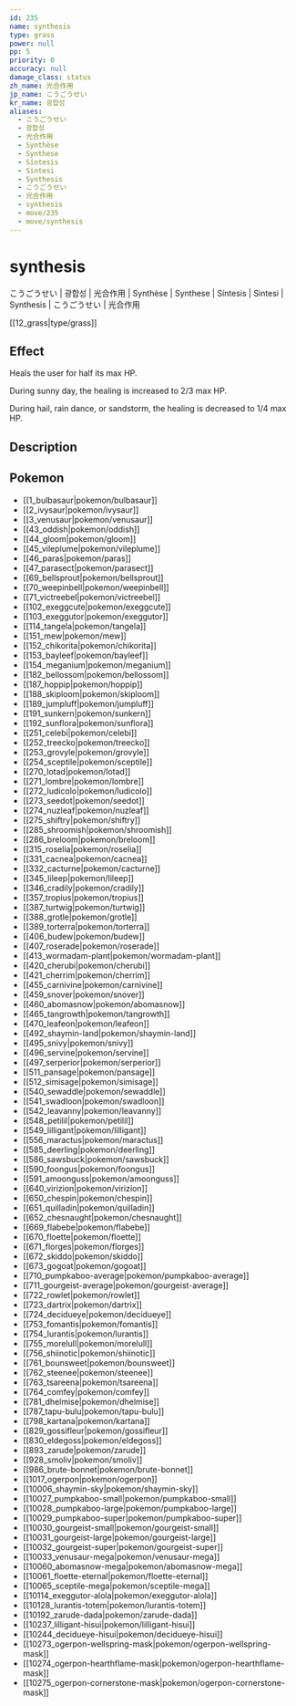 ```yaml
---
id: 235
name: synthesis
type: grass
power: null
pp: 5
priority: 0
accuracy: null
damage_class: status
zh_name: 光合作用
jp_name: こうごうせい
kr_name: 광합성
aliases:
  - こうごうせい
  - 광합성
  - 光合作用
  - Synthèse
  - Synthese
  - Síntesis
  - Sintesi
  - Synthesis
  - こうごうせい
  - 光合作用
  - synthesis
  - move/235
  - move/synthesis
---
```

# synthesis
    
こうごうせい | 광합성 | 光合作用 | Synthèse | Synthese | Síntesis | Sintesi | Synthesis | こうごうせい | 光合作用

[[12_grass|type/grass]]

## Effect

Heals the user for half its max HP.

During sunny day, the healing is increased to 2/3 max HP.

During hail, rain dance, or sandstorm, the healing is decreased to 1/4 max HP.

## Description



## Pokemon

- [[1_bulbasaur|pokemon/bulbasaur]]
- [[2_ivysaur|pokemon/ivysaur]]
- [[3_venusaur|pokemon/venusaur]]
- [[43_oddish|pokemon/oddish]]
- [[44_gloom|pokemon/gloom]]
- [[45_vileplume|pokemon/vileplume]]
- [[46_paras|pokemon/paras]]
- [[47_parasect|pokemon/parasect]]
- [[69_bellsprout|pokemon/bellsprout]]
- [[70_weepinbell|pokemon/weepinbell]]
- [[71_victreebel|pokemon/victreebel]]
- [[102_exeggcute|pokemon/exeggcute]]
- [[103_exeggutor|pokemon/exeggutor]]
- [[114_tangela|pokemon/tangela]]
- [[151_mew|pokemon/mew]]
- [[152_chikorita|pokemon/chikorita]]
- [[153_bayleef|pokemon/bayleef]]
- [[154_meganium|pokemon/meganium]]
- [[182_bellossom|pokemon/bellossom]]
- [[187_hoppip|pokemon/hoppip]]
- [[188_skiploom|pokemon/skiploom]]
- [[189_jumpluff|pokemon/jumpluff]]
- [[191_sunkern|pokemon/sunkern]]
- [[192_sunflora|pokemon/sunflora]]
- [[251_celebi|pokemon/celebi]]
- [[252_treecko|pokemon/treecko]]
- [[253_grovyle|pokemon/grovyle]]
- [[254_sceptile|pokemon/sceptile]]
- [[270_lotad|pokemon/lotad]]
- [[271_lombre|pokemon/lombre]]
- [[272_ludicolo|pokemon/ludicolo]]
- [[273_seedot|pokemon/seedot]]
- [[274_nuzleaf|pokemon/nuzleaf]]
- [[275_shiftry|pokemon/shiftry]]
- [[285_shroomish|pokemon/shroomish]]
- [[286_breloom|pokemon/breloom]]
- [[315_roselia|pokemon/roselia]]
- [[331_cacnea|pokemon/cacnea]]
- [[332_cacturne|pokemon/cacturne]]
- [[345_lileep|pokemon/lileep]]
- [[346_cradily|pokemon/cradily]]
- [[357_tropius|pokemon/tropius]]
- [[387_turtwig|pokemon/turtwig]]
- [[388_grotle|pokemon/grotle]]
- [[389_torterra|pokemon/torterra]]
- [[406_budew|pokemon/budew]]
- [[407_roserade|pokemon/roserade]]
- [[413_wormadam-plant|pokemon/wormadam-plant]]
- [[420_cherubi|pokemon/cherubi]]
- [[421_cherrim|pokemon/cherrim]]
- [[455_carnivine|pokemon/carnivine]]
- [[459_snover|pokemon/snover]]
- [[460_abomasnow|pokemon/abomasnow]]
- [[465_tangrowth|pokemon/tangrowth]]
- [[470_leafeon|pokemon/leafeon]]
- [[492_shaymin-land|pokemon/shaymin-land]]
- [[495_snivy|pokemon/snivy]]
- [[496_servine|pokemon/servine]]
- [[497_serperior|pokemon/serperior]]
- [[511_pansage|pokemon/pansage]]
- [[512_simisage|pokemon/simisage]]
- [[540_sewaddle|pokemon/sewaddle]]
- [[541_swadloon|pokemon/swadloon]]
- [[542_leavanny|pokemon/leavanny]]
- [[548_petilil|pokemon/petilil]]
- [[549_lilligant|pokemon/lilligant]]
- [[556_maractus|pokemon/maractus]]
- [[585_deerling|pokemon/deerling]]
- [[586_sawsbuck|pokemon/sawsbuck]]
- [[590_foongus|pokemon/foongus]]
- [[591_amoonguss|pokemon/amoonguss]]
- [[640_virizion|pokemon/virizion]]
- [[650_chespin|pokemon/chespin]]
- [[651_quilladin|pokemon/quilladin]]
- [[652_chesnaught|pokemon/chesnaught]]
- [[669_flabebe|pokemon/flabebe]]
- [[670_floette|pokemon/floette]]
- [[671_florges|pokemon/florges]]
- [[672_skiddo|pokemon/skiddo]]
- [[673_gogoat|pokemon/gogoat]]
- [[710_pumpkaboo-average|pokemon/pumpkaboo-average]]
- [[711_gourgeist-average|pokemon/gourgeist-average]]
- [[722_rowlet|pokemon/rowlet]]
- [[723_dartrix|pokemon/dartrix]]
- [[724_decidueye|pokemon/decidueye]]
- [[753_fomantis|pokemon/fomantis]]
- [[754_lurantis|pokemon/lurantis]]
- [[755_morelull|pokemon/morelull]]
- [[756_shiinotic|pokemon/shiinotic]]
- [[761_bounsweet|pokemon/bounsweet]]
- [[762_steenee|pokemon/steenee]]
- [[763_tsareena|pokemon/tsareena]]
- [[764_comfey|pokemon/comfey]]
- [[781_dhelmise|pokemon/dhelmise]]
- [[787_tapu-bulu|pokemon/tapu-bulu]]
- [[798_kartana|pokemon/kartana]]
- [[829_gossifleur|pokemon/gossifleur]]
- [[830_eldegoss|pokemon/eldegoss]]
- [[893_zarude|pokemon/zarude]]
- [[928_smoliv|pokemon/smoliv]]
- [[986_brute-bonnet|pokemon/brute-bonnet]]
- [[1017_ogerpon|pokemon/ogerpon]]
- [[10006_shaymin-sky|pokemon/shaymin-sky]]
- [[10027_pumpkaboo-small|pokemon/pumpkaboo-small]]
- [[10028_pumpkaboo-large|pokemon/pumpkaboo-large]]
- [[10029_pumpkaboo-super|pokemon/pumpkaboo-super]]
- [[10030_gourgeist-small|pokemon/gourgeist-small]]
- [[10031_gourgeist-large|pokemon/gourgeist-large]]
- [[10032_gourgeist-super|pokemon/gourgeist-super]]
- [[10033_venusaur-mega|pokemon/venusaur-mega]]
- [[10060_abomasnow-mega|pokemon/abomasnow-mega]]
- [[10061_floette-eternal|pokemon/floette-eternal]]
- [[10065_sceptile-mega|pokemon/sceptile-mega]]
- [[10114_exeggutor-alola|pokemon/exeggutor-alola]]
- [[10128_lurantis-totem|pokemon/lurantis-totem]]
- [[10192_zarude-dada|pokemon/zarude-dada]]
- [[10237_lilligant-hisui|pokemon/lilligant-hisui]]
- [[10244_decidueye-hisui|pokemon/decidueye-hisui]]
- [[10273_ogerpon-wellspring-mask|pokemon/ogerpon-wellspring-mask]]
- [[10274_ogerpon-hearthflame-mask|pokemon/ogerpon-hearthflame-mask]]
- [[10275_ogerpon-cornerstone-mask|pokemon/ogerpon-cornerstone-mask]]

